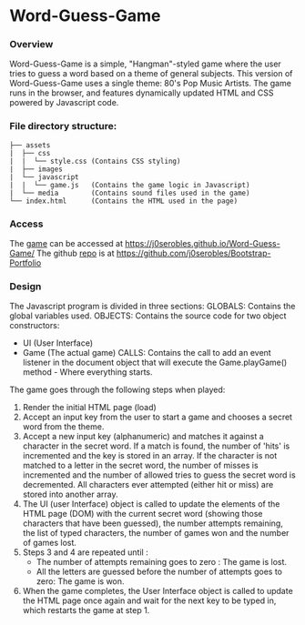 # Word-Guess-Game

### Overview

Word-Guess-Game is a simple, "Hangman"-styled game where the user tries to guess a word based on a theme of general subjects.
This version of Word-Guess-Game uses a single theme: 80's Pop Music Artists. The game runs in the browser, and features dynamically updated HTML and CSS powered by Javascript code. 

### File directory structure:

```
├── assets
|  ├── css
|  |  └── style.css (Contains CSS styling)
|  ├── images
|  └── javascript
|  |  └── game.js   (Contains the game logic in Javascript)
|  └── media        (Contains sound files used in the game)
└── index.html      (Contains the HTML used in the page)
```

### Access
The [game](https://j0serobles.github.io/Word-Guess-Game/) can be accessed at https://j0serobles.github.io/Word-Guess-Game/
The github [repo](https://github.com/j0serobles/Bootstrap-Portfolio) is at https://github.com/j0serobles/Bootstrap-Portfolio

### Design
The Javascript program is divided in three sections:
GLOBALS: Contains the global variables used.
OBJECTS: Contains the source code for two object constructors:
 * UI (User Interface)
 * Game (The actual game)
CALLS: Contains the call to add an event listener in the document object that will execute the Game.playGame() method - Where everything starts. 

The game goes through the following steps when played:
1. Render the initial HTML page (load)
2. Accept an input key from the user to start a game and chooses a secret word from the theme.
3. Accept a new input key (alphanumeric) and matches it against a character in the secret word.  If a match is found, the number of 'hits' is incremented and the key is stored in an array.  If the character is not matched to a letter in the secret word, the number of misses is incremented and the number of allowed tries to guess the secret word is decremented. 
All characters ever attempted (either hit or miss) are stored into another array.
4. The UI (user Interface) object is called to update the elements of the HTML page (DOM) with the current secret word (showing those characters that have been guessed), the number attempts remaining, the list of typed characters, the number of games won and the number of games lost. 
5. Steps 3 and 4 are repeated until :
	* The number of attempts remaining goes to zero : The game is lost.
	* All the letters are guessed before the number of attempts goes to zero: The game is won.
6. When the game completes, the User Interface object is called to update the HTML page once again and wait for the next key to be typed in, which restarts the game at step 1.
